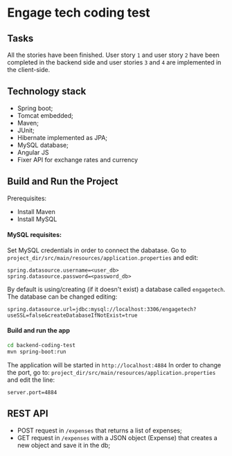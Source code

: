 Engage tech coding test
====
Tasks
--------------
All the stories have been finished.
User story `1` and user story `2` have been completed in the backend side and 
user stories `3` and `4` are implemented in the client-side.

Technology stack
--------------
* Spring boot;
* Tomcat embedded;
* Maven;
* JUnit;
* Hibernate implemented as JPA;
* MySQL database;
* Angular JS
* Fixer API for exchange rates and currency

Build and Run the Project
--------------
Prerequisites:
* Install Maven
* Install MySQL

#### MySQL requisites:
Set MySQL credentials in order to connect the dabatase. Go to `project_dir/src/main/resources/application.properties` and edit:

```text
spring.datasource.username=<user_db>
spring.datasource.password=<password_db>
```
By default is using/creating (if it doesn't exist) a database called `engagetech`. The database can be changed editing:
```text
spring.datasource.url=jdbc:mysql://localhost:3306/engagetech?useSSL=false&createDatabaseIfNotExist=true
```

#### Build and run the app

```bash
cd backend-coding-test
mvn spring-boot:run
  ```

The application will be started in `http://localhost:4884`
In order to change the port, go to: 
`project_dir/src/main/resources/application.properties` and edit the line:
```text
server.port=4884 
```

REST API
--------------

* POST request in `/expenses` that returns a list of expenses;
* GET request in `/expenses` with a JSON object (Expense) that creates a new object and save it in the db;

